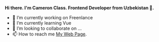**Hi there. I'm Cameron Class. Frontend Developer from Uzbekistan 👋.**
- 🔭 I’m currently working on Freenlance
- 🌱 I’m currently learning Vue
- 💞️ I’m looking to collaborate on ...
- 📫 How to reach me [My Web Page](https://pages.github.com/).

